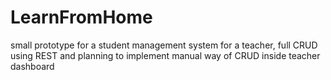 # LearnFromHome
small prototype for a student management system for a teacher, full CRUD using REST and planning to implement manual way of CRUD inside teacher dashboard
